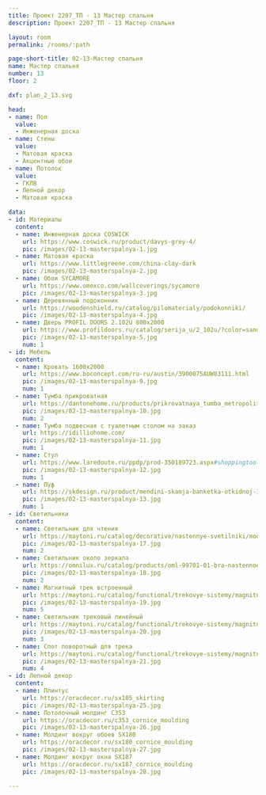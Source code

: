 ```yaml
---
title: Проект 2207_ТП - 13 Мастер спальня
description: Проект 2207_ТП - 13 Мастер спальня

layout: room
permalink: /rooms/:path

page-short-title: 02-13-Мастер спальня
name: Мастер спальня
number: 13
floor: 2

dxf: plan_2_13.svg

head:
- name: Пол
  value:
  - Инженерная доска
- name: Стены
  value:
  - Матовая краска
  - Акцентные обои
- name: Потолок
  value:
  - ГКЛВ
  - Лепной декор
  - Матовая краска

data:
- id: Материалы
  content:
  - name: Инженерная доска COSWICK
    url: https://www.coswick.ru/product/davys-grey-4/
    pic: /images/02-13-masterspalnya-1.jpg
  - name: Матовая краска
    url: https://www.littlegreene.com/china-clay-dark
    pic: /images/02-13-masterspalnya-2.jpg
  - name: Обои SYCAMORE
    url: https://www.omexco.com/wallcoverings/sycamore
    pic: /images/02-13-masterspalnya-3.jpg
  - name: Деревянный подоконник
    url: https://woodenshield.ru/catalog/pilomaterialy/podokonniki/
    pic: /images/02-13-masterspalnya-4.jpg
  - name: Дверь PROFIL DOORS 2.102U 800x2000
    url: https://www.profildoors.ru/catalog/serija_u/2_102u/?color=sand&glass=
    pic: /images/02-13-masterspalnya-5.jpg
    num: 1
- id: Мебель
  content:
  - name: Кровать 1600х2000
    url: https://www.boconcept.com/ru-ru/austin/3900075AUW83111.html
    pic: /images/02-13-masterspalnya-9.jpg
    num: 1
  - name: Тумба прикроватная
    url: https://dantonehome.ru/products/prikrovatnaya_tumba_metropolitan_s_2_ya_yashchikami/
    pic: /images/02-13-masterspalnya-10.jpg
    num: 2
  - name: Тумба подвесная с туалетным столом на заказ
    url: https://idilliohome.com/
    pic: /images/02-13-masterspalnya-11.jpg
    num: 1
  - name: Стул
    url: https://www.laredoute.ru/ppdp/prod-350189723.aspx#shoppingtool=internalcampaign
    pic: /images/02-13-masterspalnya-12.jpg
    num: 1
  - name: Пуф
    url: https://skdesign.ru/product/mendini-skamja-banketka-otkidnoj-134-44-44-sm-2?pa_fabric=08-5
    pic: /images/02-13-masterspalnya-13.jpg
    num: 1
- id: Светильники
  content:
  - name: Светильник для чтения
    url: https://maytoni.ru/catalog/decorative/nastennye-svetilniki/mod417wl-01bs1/
    pic: /images/02-13-masterspalnya-17.jpg
    num: 2
  - name: Светильник около зеркала
    url: https://omnilux.ru/catalog/products/oml-99701-01-bra-nastennoe-omnilux-onte/
    pic: /images/02-13-masterspalnya-18.jpg
    num: 2
  - name: Магнитный трек встроенный
    url: https://maytoni.ru/catalog/functional/trekovye-sistemy/magnitnaya-trekovaya-sistema-exility/shinoprovod-mag/trx034-423b/
    pic: /images/02-13-masterspalnya-19.jpg
    num: 5
  - name: Светильник трековый линейный
    url: https://maytoni.ru/catalog/functional/trekovye-sistemy/magnitnaya-trekovaya-sistema-exility/svetilnik-mag/tr030-2-12w3k-b/
    pic: /images/02-13-masterspalnya-20.jpg
    num: 3
  - name: Спот поворотный для трека
    url: https://maytoni.ru/catalog/functional/trekovye-sistemy/magnitnaya-trekovaya-sistema-exility/svetilnik-mag/tr032-2-12w3k-s-b/
    pic: /images/02-13-masterspalnya-21.jpg
    num: 4
- id: Лепной декор
  content:
  - name: Плинтус 
    url: https://oracdecor.ru/sx105_skirting
    pic: /images/02-13-masterspalnya-25.jpg
  - name: Потолочный молдинг C353
    url: https://oracdecor.ru/c353_cornice_moulding
    pic: /images/02-13-masterspalnya-26.jpg
  - name: Молдинг вокруг обоев SX180
    url: https://oracdecor.ru/sx180_cornice_moulding
    pic: /images/02-13-masterspalnya-27.jpg
  - name: Молдинг вокруг окна SX187
    url: https://oracdecor.ru/sx187_cornice_moulding
    pic: /images/02-13-masterspalnya-28.jpg

---
```

